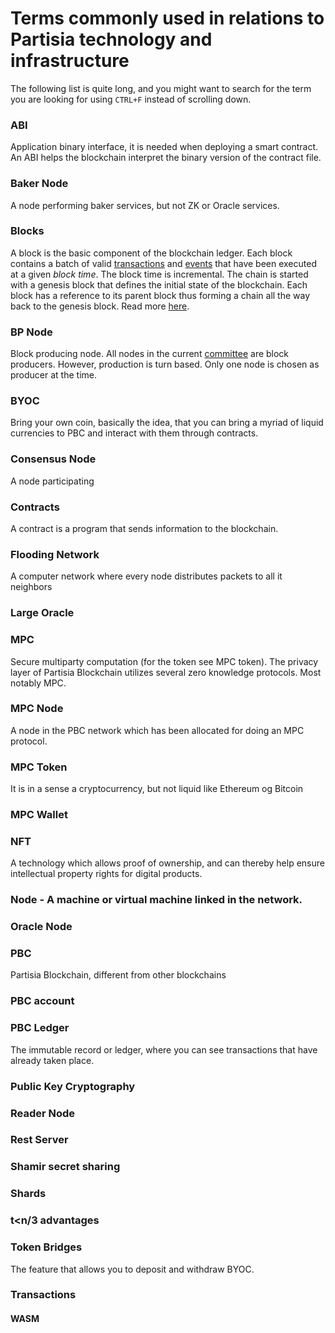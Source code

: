 # Terms commonly used in relations to Partisia technology and infrastructure

The following list is quite long, and you might want to search for the term you are looking for using `CTRL+F` instead of scrolling down.

### ABI
Application binary interface, it is needed when deploying a smart contract. An ABI helps the blockchain interpret the binary version of the contract file.

### Baker Node
A node performing baker services, but not ZK or Oracle services.

### Blocks
A block is the basic component of the blockchain ledger. Each block contains a batch of valid [transactions](transactions.md) and [events](events.md) that have been executed at a given *block time*. The block time is incremental. The chain is started with a genesis block that defines the initial state of the blockchain. Each block has a reference to its parent block thus forming a chain all the way back to the genesis block. Read more [here](block.md).

### BP Node
Block producing node. All nodes in the current [committee](https://mpcexplorer.com/validators) are block producers. However, production is turn based. Only one node is chosen as producer at the time.

### BYOC 
Bring your own coin, basically the idea, that you can bring a myriad of liquid currencies to PBC and interact with them through contracts.

### Consensus Node
A node participating

### Contracts  
A contract is a program that sends information to the blockchain.

### Flooding Network 
A computer network where every node distributes packets to all it neighbors

### Large Oracle

### MPC
Secure multiparty computation (for the token see MPC token). The privacy layer of Partisia Blockchain utilizes several zero knowledge protocols. Most notably MPC.

### MPC Node
A node in the PBC network which has been allocated for doing an MPC protocol.

### MPC Token 
It is in a sense a cryptocurrency, but not liquid like Ethereum og Bitcoin

### MPC Wallet

### NFT 
A technology which allows proof of ownership, and can thereby help ensure intellectual property rights for digital products.

### Node - A machine or virtual machine linked in the network.

### Oracle Node

### PBC 
Partisia Blockchain, different from other blockchains
### PBC account

### PBC Ledger 
The immutable record or ledger, where you can see transactions that have already taken place.
### Public Key Cryptography

### Reader Node

### Rest Server

### Shamir secret sharing

### Shards

### t<n/3 advantages

### Token Bridges
The feature that allows you to deposit and withdraw BYOC.

### Transactions

#### WASM
